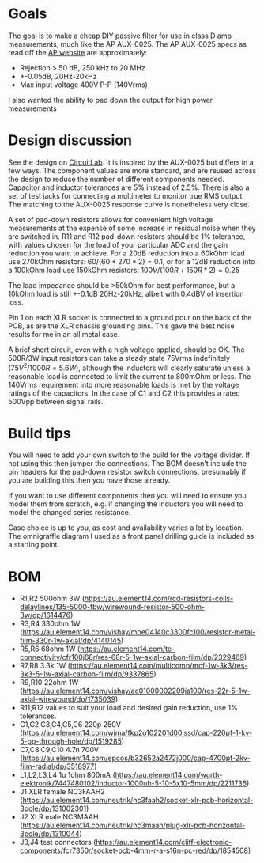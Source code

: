 # Goals

The goal is to make a cheap DIY passive filter for use in class D amp measurements, much like the AP AUX-0025.  The AP AUX-0025 specs as read off the [AP website](https://www.ap.com/analyzers-accessories/accessories/aux-family-switching-amplifier-measurement-filters/) are approximately:
* Rejection > 50 dB, 250 kHz to 20 MHz
* +-0.05dB, 20Hz-20kHz
* Max input voltage 400V P-P (140Vrms)

I also wanted the ability to pad down the output for high power measurements

# Design discussion

See the design on [CircuitLab](https://www.circuitlab.com/editor/#?id=9zaq989z472b). It is inspired by the AUX-0025 but differs in a few ways.  The component values are more standard, and are reused across the design to reduce the number of different components needed.  Capacitor and inductor tolerances are 5% instead of 2.5%.  There is also a set of test jacks for connecting a multimeter to monitor true RMS output.  The matching to the AUX-0025 response curve is nonetheless very close.

A set of pad-down resistors allows for convenient high voltage measurements at the expense of some increase in residual noise when they are switched in.  R11 and R12 pad-down resistors should be 1% tolerance, with values chosen for the load of your particular ADC and the gain reduction you want to achieve.  For a 20dB reduction into a 60kOhm load use 270kOhm resistors: $`60/(60+270*2)=0.1`$, or for a 12dB reduction into a 100kOhm load use 150kOhm resistors: $`100V/(100R+150R*2)=0.25`$

The load impedance should be >50kOhm for best performance, but a 10kOhm load is still +-0.1dB 20Hz-20kHz, albeit with 0.4dBV of insertion loss.

Pin 1 on each XLR socket is connected to a ground pour on the back of the PCB, as are the XLR chassis grounding pins.  This gave the best noise results for me in an all metal case.

A brief short circuit, even with a high voltage applied, should be OK. The 500R/3W input resistors can take a steady state 75Vrms indefinitely ($`75V^2/1000R=5.6W`$), although the inductors will clearly saturate unless a reasonable load is connected to limit the current to 800mOhm or less. The 140Vrms requirement into more reasonable loads is met by the voltage ratings of the capacitors. In the case of C1 and C2 this provides a rated 500Vpp between signal rails.

# Build tips

You will need to add your own switch to the build for the voltage divider. If not using this then jumper the connections. The BOM doesn't include the pin headers for the pad-down resistor switch connections, presumably if you are building this then you have those already.

If you want to use different components then you will need to ensure you model them from scratch, e.g. if changing the inductors you will need to model the changed series resistance.  

Case choice is up to you, as cost and availability varies a lot by location.  The omnigraffle diagram I used as a front panel drilling guide is included as a starting point.

# BOM

* R1,R2 500ohm 3W (https://au.element14.com/rcd-resistors-coils-delaylines/135-5000-fbw/wirewound-resistor-500-ohm-3w/dp/1614476)
* R3,R4 330ohm 1W (https://au.element14.com/vishay/mbe04140c3300fc100/resistor-metal-film-330r-1w-axial/dp/4140145)
* R5,R6 68ohm 1W (https://au.element14.com/te-connectivity/cfr100j68r/res-68r-5-1w-axial-carbon-film/dp/2329469)
* R7,R8 3.3k 1W (https://au.element14.com/multicomp/mcf-1w-3k3/res-3k3-5-1w-axial-carbon-film/dp/9337865)
* R9,R10 22ohm 1W (https://au.element14.com/vishay/ac01000002209ja100/res-22r-5-1w-axial-wirewound/dp/1735039)
* R11,R12 values to suit your load and desired gain reduction, use 1% tolerances. 
* C1,C2,C3,C4,C5,C6 220p 250V (https://au.element14.com/wima/fkp2o102201d00jssd/cap-220pf-1-kv-5-pp-through-hole/dp/1519285)
* C7,C8,C9,C10 4.7n 700V (https://au.element14.com/epcos/b32652a2472j000/cap-4700pf-2kv-film-radial/dp/3518977)
* L1,L2,L3,L4 1u 1ohm 800mA (https://au.element14.com/wurth-elektronik/7447480102/inductor-1000uh-5-10-5x10-5mm/dp/2211736)
* J1 XLR female NC3FAAH2 (https://au.element14.com/neutrik/nc3faah2/socket-xlr-pcb-horizontal-3pole/dp/131002301)
* J2 XLR male NC3MAAH (https://au.element14.com/neutrik/nc3maah/plug-xlr-pcb-horizontal-3pole/dp/1310044)
* J3,J4 test connectors (https://au.element14.com/cliff-electronic-components/fcr7350r/socket-pcb-4mm-r-a-s16n-pc-red/dp/1854508)

